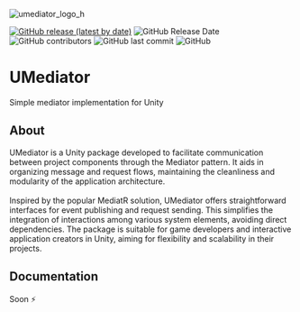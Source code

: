 ![umediator_logo_h](https://github.com/rustamkhonoff/UMediator/assets/93682008/d310b56a-eb33-4beb-8c4e-a8704ba800f2)

[![GitHub release (latest by date)](https://img.shields.io/github/v/release/rustamkhonoff/UMediator?color=green)](https://github.com/rustamkhonoff/UMediator/releases)
![GitHub Release Date](https://img.shields.io/github/release-date/rustamkhonoff/UMediator)
![GitHub contributors](https://img.shields.io/github/contributors/rustamkhonoff/UMediator)
![GitHub last commit](https://img.shields.io/github/last-commit/rustamkhonoff/UMediator)
![GitHub](https://img.shields.io/github/license/rustamkhonoff/UMediator)


# UMediator
Simple mediator implementation for Unity

## About
UMediator is a Unity package developed to facilitate communication between project components through the Mediator pattern. It aids in organizing message and request flows, maintaining the cleanliness and modularity of the application architecture.
<br><br>
Inspired by the popular MediatR solution, UMediator offers straightforward interfaces for event publishing and request sending. This simplifies the integration of interactions among various system elements, avoiding direct dependencies. The package is suitable for game developers and interactive application creators in Unity, aiming for flexibility and scalability in their projects.

## Documentation
Soon :zap:

